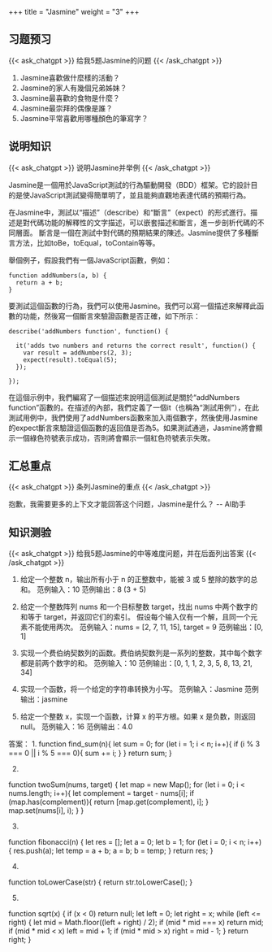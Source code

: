 +++
title = "Jasmine"
weight = "3"
+++
## 习题预习
{{< ask_chatgpt >}}
给我5题Jasmine的问题
{{< /ask_chatgpt >}}



1. Jasmine喜歡做什麼樣的活動？
2. Jasmine的家人有幾個兄弟姊妹？
3. Jasmine最喜歡的食物是什麼？
4. Jasmine最崇拜的偶像是誰？
5. Jasmine平常喜歡用哪種顏色的筆寫字？   

## 说明知识
{{< ask_chatgpt >}}
说明Jasmine并举例
{{< /ask_chatgpt >}}



Jasmine是一個用於JavaScript測試的行為驅動開發（BDD）框架。它的設計目的是使JavaScript測試變得簡單明了，並且能夠直觀地表達代碼的預期行為。

在Jasmine中，測試以“描述”（describe）和“斷言”（expect）的形式進行。描述是對代碼功能的解釋性的文字描述，可以嵌套描述和斷言，進一步剖析代碼的不同層面。 斷言是一個在測試中對代碼的預期結果的陳述。Jasmine提供了多種斷言方法，比如toBe，toEqual，toContain等等。

舉個例子，假設我們有一個JavaScript函數，例如：

```
function addNumbers(a, b) {
  return a + b;
}
```

要測試這個函數的行為，我們可以使用Jasmine。我們可以寫一個描述來解釋此函數的功能，然後寫一個斷言來驗證函數是否正確，如下所示：

```
describe('addNumbers function', function() {
  
  it('adds two numbers and returns the correct result', function() {
    var result = addNumbers(2, 3);
    expect(result).toEqual(5);
  });
  
});
```

在這個示例中，我們編寫了一個描述來說明這個測試是關於“addNumbers function”函數的。在描述的內部，我們定義了一個it（也稱為“測試用例”），在此測試用例中，我們使用了addNumbers函數來加入兩個數字，然後使用Jasmine的expect斷言來驗證這個函數的返回值是否為5。如果測試通過，Jasmine將會顯示一個綠色符號表示成功，否則將會顯示一個紅色符號表示失敗。   

## 汇总重点
{{< ask_chatgpt >}}
条列Jasmine的重点
{{< /ask_chatgpt >}}



抱歉，我需要更多的上下文才能回答这个问题，Jasmine是什么？ -- AI助手   

## 知识测验
{{< ask_chatgpt >}}
给我5题Jasmine的中等难度问题，并在后面列出答案
{{< /ask_chatgpt >}}



1. 给定一个整数 n，输出所有小于 n 的正整数中，能被 3 或 5 整除的数字的总和。
   范例输入：10
   范例输出：8 (3 + 5)

2. 给定一个整数阵列 nums 和一个目标整数 target，找出 nums 中两个数字的和等于 target，并返回它们的索引。
   假设每个输入仅有一个解，且同一个元素不能使用两次。
   范例输入：nums = [2, 7, 11, 15], target = 9
   范例输出：[0, 1]

3. 实现一个费伯纳契数列的函数。费伯纳契数列是一系列的整数，其中每个数字都是前两个数字的和。
   范例输入：10
   范例输出：[0, 1, 1, 2, 3, 5, 8, 13, 21, 34]

4. 实现一个函数，将一个给定的字符串转换为小写。
   范例输入：Jasmine
   范例输出：jasmine

5. 给定一个整数 x，实现一个函数，计算 x 的平方根。如果 x 是负数，则返回 null。
   范例输入：16
   范例输出：4.0

答案：
1. 
function find_sum(n){
  let sum = 0;
  for (let i = 1; i < n; i++){
    if (i % 3 === 0 || i % 5 === 0){
      sum += i;
    }
  }
  return sum;
}

2. 
function twoSum(nums, target) {
  let map = new Map();
  for (let i = 0; i < nums.length; i++){
    let complement = target - nums[i];
    if (map.has(complement)){
      return [map.get(complement), i];
    }
    map.set(nums[i], i);
  }
}

3. 
function fibonacci(n) {
  let res = [];
  let a = 0;
  let b = 1;
  for (let i = 0; i < n; i++){
    res.push(a);
    let temp = a + b;
    a = b;
    b = temp;
  }
  return res;
}

4. 
function toLowerCase(str) {
  return str.toLowerCase();
}

5. 
function sqrt(x) {
  if (x < 0) return null;
  let left = 0;
  let right = x;
  while (left <= right) {
    let mid = Math.floor((left + right) / 2);
    if (mid * mid === x) return mid;
    if (mid * mid < x) left = mid + 1;
    if (mid * mid > x) right = mid - 1;
  }
  return right;
}   

